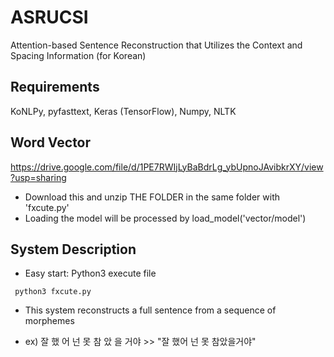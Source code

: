 # ASRUCSI
Attention-based Sentence Reconstruction that Utilizes the Context and Spacing Information (for Korean)

## Requirements
KoNLPy, pyfasttext, Keras (TensorFlow), Numpy, NLTK

## Word Vector 
https://drive.google.com/file/d/1PE7RWIjLyBaBdrLg_ybUpnoJAvibkrXY/view?usp=sharing
* Download this and unzip THE FOLDER in the same folder with 'fxcute.py' 
* Loading the model will be processed by load_model('vector/model')

## System Description
* Easy start: Python3 execute file
<pre><code> python3 fxcute.py </code></pre>
* This system reconstructs a full sentence from a sequence of morphemes
- ex) 잘 했 어 넌 못 참 았 을 거야 >> "잘 했어 넌 못 참았을거야"
